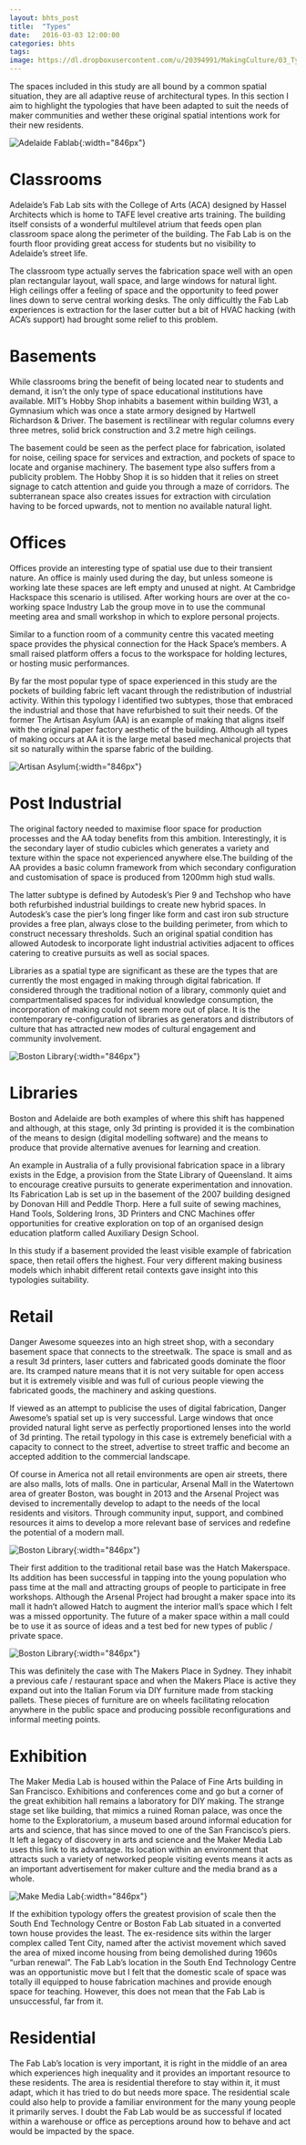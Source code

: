 ```yaml
---
layout: bhts_post
title:  "Types"
date:   2016-03-03 12:00:00
categories: bhts
tags:
image: https://dl.dropboxusercontent.com/u/20394991/MakingCulture/03_Types/Dangerawesome-34.jpg
---
```

The spaces included in this study are all bound by a common spatial situation, they are all adaptive reuse of architectural types. In this section I aim to highlight the typologies that have been adapted to suit the needs of maker communities and wether these original spatial intentions work for their new residents.

![Adelaide Fablab](https://dl.dropboxusercontent.com/u/20394991/MakingCulture/03_Types/Adfablab-26.jpg){:width="846px"}

# Classrooms

Adelaide’s Fab Lab sits with the College of Arts (ACA) designed by Hassel Architects which is home to TAFE level creative arts training. The building itself consists of a wonderful multilevel atrium that feeds open plan classroom space along the perimeter of the building. The Fab Lab is on the fourth floor providing great access  for students but no visibility to Adelaide’s street life.

The classroom type actually serves the fabrication space well with an open plan rectangular layout, wall space, and large windows for natural light. High ceilings offer a feeling of space and the opportunity to feed power lines down to serve central working desks. The only difficultly the Fab Lab experiences is extraction for the laser cutter but a bit of HVAC hacking (with ACA’s support) had brought some relief to this problem.

# Basements

While classrooms bring the benefit of being located near to students and demand, it isn’t the only type of space educational institutions have available. MIT’s Hobby Shop inhabits a basement within building W31, a Gymnasium which was once a state armory designed by Hartwell Richardson & Driver. The basement is  rectilinear with regular columns every three metres, solid brick construction and 3.2 metre high ceilings.

The basement could be seen as the perfect place for fabrication, isolated for noise, ceiling space for services and extraction, and pockets of space to locate and organise machinery. The basement type also suffers from a publicity problem. The Hobby Shop it is so hidden that it relies on street signage to catch attention and guide you through a maze of corridors. The subterranean space also creates issues for extraction with circulation having to be forced upwards, not to mention no available natural light.

# Offices

Offices provide an interesting type of spatial use due to their transient nature. An office is mainly used during the day, but unless someone is working late these spaces are left empty and unused at night. At Cambridge Hackspace this scenario is utilised. After working hours are over at the co-working space Industry Lab the group move in to use the communal meeting area and small workshop in which to explore personal projects.

Similar to a function room of a community centre this vacated meeting space provides the physical connection for the Hack Space’s members. A small raised platform offers a focus to the workspace for holding lectures, or hosting music performances.

By  far the most popular type of space experienced in this study are the pockets of building fabric left vacant through the redistribution of industrial activity. Within this typology I identified two subtypes, those that embraced the industrial and those that have refurbished to suit their needs. Of the former The Artisan Asylum (AA) is an example of making that aligns itself with the original paper factory aesthetic of the building. Although all types of making occurs at AA it is the large metal based mechanical projects that sit so naturally within the sparse fabric of the building.

![Artisan Asylum](https://dl.dropboxusercontent.com/u/20394991/MakingCulture/03_Types/Artisanasylum-03.jpg){:width="846px"}

# Post Industrial

The original factory needed to maximise floor space for production processes and the AA today benefits from this ambition. Interestingly, it is the secondary layer of studio cubicles which generates a variety and texture within the space not experienced anywhere else.The building of the AA provides a basic column framework from which secondary configuration and customisation of space is produced from 1200mm high stud walls.

The latter subtype is defined by Autodesk’s Pier 9 and Techshop who have both refurbished industrial buildings to create new hybrid spaces. In Autodesk’s case the pier’s long finger like form and cast iron sub structure provides a free plan, always close to the building perimeter, from which to construct necessary thresholds. Such an original spatial condition has allowed Autodesk to incorporate light industrial activities adjacent to offices catering to creative pursuits as well as social spaces.

Libraries as a spatial type are significant as these are the types that are currently the most engaged in making through digital fabrication. If considered through the traditional notion of a library, commonly quiet and compartmentalised spaces for individual knowledge consumption, the incorporation of making could not seem more out of place. It is the contemporary re-configuration of libraries as generators and  distributors of culture that has attracted new modes of cultural engagement and community involvement.

![Boston Library](https://dl.dropboxusercontent.com/u/20394991/MakingCulture/03_Types/Bostonpubliclibrary-20.jpg){:width="846px"}

# Libraries

Boston and Adelaide are both examples of where this shift has happened and although, at this stage, only 3d printing is provided it is the combination of the means to design (digital modelling software) and the means to produce that provide alternative avenues for learning and creation.

An example in Australia of a fully provisional fabrication space in a library exists in the Edge, a provision from the State Library of Queensland. It aims to encourage creative pursuits to generate experimentation and innovation. Its Fabrication Lab is set up in the basement of the 2007 building designed by Donovan Hill and Peddle Thorp. Here a full suite of sewing machines, Hand Tools, Soldering Irons, 3D Printers and CNC Machines offer opportunities for creative exploration on top of an organised design education platform called Auxiliary Design School.

In this study if a basement provided the least visible example of fabrication space, then retail offers the highest. Four very different making business models which inhabit different retail contexts gave insight into this typologies suitability.

# Retail

Danger Awesome squeezes into an high street shop, with a secondary basement space that connects to the streetwalk. The space is small and as a result 3d printers, laser cutters and fabricated goods dominate the floor are. Its cramped nature means that it is not very suitable for open access but it is extremely visible and was full of curious people viewing the fabricated goods, the machinery and asking questions.

If viewed as an attempt to publicise the uses of digital fabrication, Danger Awesome’s spatial set up is very successful. Large windows that once provided natural light serve as perfectly proportioned lenses into the world of 3d printing. The retail typology in this case is extremely beneficial with a capacity to connect to the street, advertise to street traffic and become an accepted addition to the commercial landscape.

Of course in America not all retail environments are open air streets, there are also malls, lots of malls. One in particular, Arsenal Mall in the Watertown area of greater Boston, was bought in 2013 and the Arsenal Project was devised to incrementally develop to adapt to the needs of the local residents and visitors. Through community input, support, and combined resources it aims to develop a more relevant base of services and redefine the potential of a modern mall.

![Boston Library](https://dl.dropboxusercontent.com/u/20394991/MakingCulture/03_Types/Makersplace-08.jpg){:width="846px"}

Their first addition to the traditional retail base was the Hatch Makerspace. Its addition has been successful in tapping into the young population who pass time at the mall and attracting groups of people to participate in free workshops. Although the Arsenal Project had brought a maker space into its mall it hadn’t allowed Hatch to augment the interior mall’s space which I felt was a missed opportunity. The future of a maker space within a mall could be to use it as source of ideas and a test bed for new types of public / private space.

![Boston Library](https://dl.dropboxusercontent.com/u/20394991/MakingCulture/03_Types/Makersplace-01.jpg){:width="846px"}

This was definitely the case with The Makers Place in Sydney. They inhabit a previous cafe / restaurant space and when the Makers Place is active they expand out into the Italian Forum via DIY furniture made from stacking pallets. These pieces of furniture are on wheels facilitating relocation anywhere in the public space and producing possible reconfigurations and informal meeting points.

# Exhibition

The Maker Media Lab is housed within the Palace of Fine Arts building in San Francisco. Exhibitions and conferences come and go but a corner of the great exhibition hall remains a laboratory for DIY making. The strange stage set like building, that mimics a ruined Roman palace, was once the home to the Exploratorium, a museum based around informal education for arts and science, that has since moved to one of the San Francisco’s piers. It left a legacy of discovery in arts and science and the Maker Media Lab uses this link to its advantage.  Its location within an environment that attracts such a variety of networked people visiting events means it acts as an important advertisement for maker culture and the media brand as a whole.

![Make Media Lab](https://dl.dropboxusercontent.com/u/20394991/MakingCulture/03_Types/Makercon-06.jpg){:width="846px"}

If the exhibition typology offers the greatest provision of scale then the South End Technology Centre or Boston Fab Lab situated in a converted town house provides the least. The ex-residence sits within the larger complex called Tent City, named after the activist movement which saved the area of mixed income housing from being demolished during 1960s “urban renewal”. The Fab Lab’s location in the South End Technology Centre was an opportunistic move but I felt that the domestic scale of space was totally ill equipped to house fabrication machines and provide enough space for teaching. However, this does not mean that the Fab Lab is unsuccessful, far from it.  

# Residential

The Fab Lab’s location is very important, it is right in the middle of an area which experiences high inequality and it provides an important resource to these residents. The area is residential therefore to stay within it, it must adapt, which it has tried to do but needs more space. The residential scale could also help to provide a familiar environment for the many young people it primarily serves. I doubt the Fab Lab would be as successful if located within a warehouse or office as perceptions around how to behave and act would be impacted by the space.
